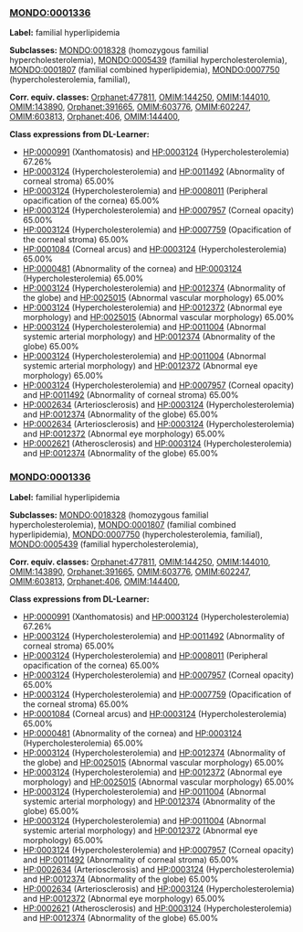 
### [MONDO:0001336](http://purl.obolibrary.org/obo/MONDO_0001336)
**Label:** familial hyperlipidemia

**Subclasses:** [MONDO:0018328](http://purl.obolibrary.org/obo/MONDO_0018328) (homozygous familial hypercholesterolemia), [MONDO:0005439](http://purl.obolibrary.org/obo/MONDO_0005439) (familial hypercholesterolemia), [MONDO:0001807](http://purl.obolibrary.org/obo/MONDO_0001807) (familial combined hyperlipidemia), [MONDO:0007750](http://purl.obolibrary.org/obo/MONDO_0007750) (hypercholesterolemia, familial), 

**Corr. equiv. classes:** [Orphanet:477811](http://www.orpha.net/ORDO/Orphanet_477811), [OMIM:144250](http://purl.obolibrary.org/obo/OMIM_144250), [OMIM:144010](http://purl.obolibrary.org/obo/OMIM_144010), [OMIM:143890](http://purl.obolibrary.org/obo/OMIM_143890), [Orphanet:391665](http://www.orpha.net/ORDO/Orphanet_391665), [OMIM:603776](http://purl.obolibrary.org/obo/OMIM_603776), [OMIM:602247](http://purl.obolibrary.org/obo/OMIM_602247), [OMIM:603813](http://purl.obolibrary.org/obo/OMIM_603813), [Orphanet:406](http://www.orpha.net/ORDO/Orphanet_406), [OMIM:144400](http://purl.obolibrary.org/obo/OMIM_144400), 

**Class expressions from DL-Learner:**

- [HP:0000991](http://purl.obolibrary.org/obo/HP_0000991) (Xanthomatosis) and [HP:0003124](http://purl.obolibrary.org/obo/HP_0003124) (Hypercholesterolemia) 67.26%
- [HP:0003124](http://purl.obolibrary.org/obo/HP_0003124) (Hypercholesterolemia) and [HP:0011492](http://purl.obolibrary.org/obo/HP_0011492) (Abnormality of corneal stroma) 65.00%
- [HP:0003124](http://purl.obolibrary.org/obo/HP_0003124) (Hypercholesterolemia) and [HP:0008011](http://purl.obolibrary.org/obo/HP_0008011) (Peripheral opacification of the cornea) 65.00%
- [HP:0003124](http://purl.obolibrary.org/obo/HP_0003124) (Hypercholesterolemia) and [HP:0007957](http://purl.obolibrary.org/obo/HP_0007957) (Corneal opacity) 65.00%
- [HP:0003124](http://purl.obolibrary.org/obo/HP_0003124) (Hypercholesterolemia) and [HP:0007759](http://purl.obolibrary.org/obo/HP_0007759) (Opacification of the corneal stroma) 65.00%
- [HP:0001084](http://purl.obolibrary.org/obo/HP_0001084) (Corneal arcus) and [HP:0003124](http://purl.obolibrary.org/obo/HP_0003124) (Hypercholesterolemia) 65.00%
- [HP:0000481](http://purl.obolibrary.org/obo/HP_0000481) (Abnormality of the cornea) and [HP:0003124](http://purl.obolibrary.org/obo/HP_0003124) (Hypercholesterolemia) 65.00%
- [HP:0003124](http://purl.obolibrary.org/obo/HP_0003124) (Hypercholesterolemia) and [HP:0012374](http://purl.obolibrary.org/obo/HP_0012374) (Abnormality of the globe) and [HP:0025015](http://purl.obolibrary.org/obo/HP_0025015) (Abnormal vascular morphology) 65.00%
- [HP:0003124](http://purl.obolibrary.org/obo/HP_0003124) (Hypercholesterolemia) and [HP:0012372](http://purl.obolibrary.org/obo/HP_0012372) (Abnormal eye morphology) and [HP:0025015](http://purl.obolibrary.org/obo/HP_0025015) (Abnormal vascular morphology) 65.00%
- [HP:0003124](http://purl.obolibrary.org/obo/HP_0003124) (Hypercholesterolemia) and [HP:0011004](http://purl.obolibrary.org/obo/HP_0011004) (Abnormal systemic arterial morphology) and [HP:0012374](http://purl.obolibrary.org/obo/HP_0012374) (Abnormality of the globe) 65.00%
- [HP:0003124](http://purl.obolibrary.org/obo/HP_0003124) (Hypercholesterolemia) and [HP:0011004](http://purl.obolibrary.org/obo/HP_0011004) (Abnormal systemic arterial morphology) and [HP:0012372](http://purl.obolibrary.org/obo/HP_0012372) (Abnormal eye morphology) 65.00%
- [HP:0003124](http://purl.obolibrary.org/obo/HP_0003124) (Hypercholesterolemia) and [HP:0007957](http://purl.obolibrary.org/obo/HP_0007957) (Corneal opacity) and [HP:0011492](http://purl.obolibrary.org/obo/HP_0011492) (Abnormality of corneal stroma) 65.00%
- [HP:0002634](http://purl.obolibrary.org/obo/HP_0002634) (Arteriosclerosis) and [HP:0003124](http://purl.obolibrary.org/obo/HP_0003124) (Hypercholesterolemia) and [HP:0012374](http://purl.obolibrary.org/obo/HP_0012374) (Abnormality of the globe) 65.00%
- [HP:0002634](http://purl.obolibrary.org/obo/HP_0002634) (Arteriosclerosis) and [HP:0003124](http://purl.obolibrary.org/obo/HP_0003124) (Hypercholesterolemia) and [HP:0012372](http://purl.obolibrary.org/obo/HP_0012372) (Abnormal eye morphology) 65.00%
- [HP:0002621](http://purl.obolibrary.org/obo/HP_0002621) (Atherosclerosis) and [HP:0003124](http://purl.obolibrary.org/obo/HP_0003124) (Hypercholesterolemia) and [HP:0012374](http://purl.obolibrary.org/obo/HP_0012374) (Abnormality of the globe) 65.00%



### [MONDO:0001336](http://purl.obolibrary.org/obo/MONDO_0001336)
**Label:** familial hyperlipidemia

**Subclasses:** [MONDO:0018328](http://purl.obolibrary.org/obo/MONDO_0018328) (homozygous familial hypercholesterolemia), [MONDO:0001807](http://purl.obolibrary.org/obo/MONDO_0001807) (familial combined hyperlipidemia), [MONDO:0007750](http://purl.obolibrary.org/obo/MONDO_0007750) (hypercholesterolemia, familial), [MONDO:0005439](http://purl.obolibrary.org/obo/MONDO_0005439) (familial hypercholesterolemia), 

**Corr. equiv. classes:** [Orphanet:477811](http://www.orpha.net/ORDO/Orphanet_477811), [OMIM:144250](http://purl.obolibrary.org/obo/OMIM_144250), [OMIM:144010](http://purl.obolibrary.org/obo/OMIM_144010), [OMIM:143890](http://purl.obolibrary.org/obo/OMIM_143890), [Orphanet:391665](http://www.orpha.net/ORDO/Orphanet_391665), [OMIM:603776](http://purl.obolibrary.org/obo/OMIM_603776), [OMIM:602247](http://purl.obolibrary.org/obo/OMIM_602247), [OMIM:603813](http://purl.obolibrary.org/obo/OMIM_603813), [Orphanet:406](http://www.orpha.net/ORDO/Orphanet_406), [OMIM:144400](http://purl.obolibrary.org/obo/OMIM_144400), 

**Class expressions from DL-Learner:**

- [HP:0000991](http://purl.obolibrary.org/obo/HP_0000991) (Xanthomatosis) and [HP:0003124](http://purl.obolibrary.org/obo/HP_0003124) (Hypercholesterolemia) 67.26%
- [HP:0003124](http://purl.obolibrary.org/obo/HP_0003124) (Hypercholesterolemia) and [HP:0011492](http://purl.obolibrary.org/obo/HP_0011492) (Abnormality of corneal stroma) 65.00%
- [HP:0003124](http://purl.obolibrary.org/obo/HP_0003124) (Hypercholesterolemia) and [HP:0008011](http://purl.obolibrary.org/obo/HP_0008011) (Peripheral opacification of the cornea) 65.00%
- [HP:0003124](http://purl.obolibrary.org/obo/HP_0003124) (Hypercholesterolemia) and [HP:0007957](http://purl.obolibrary.org/obo/HP_0007957) (Corneal opacity) 65.00%
- [HP:0003124](http://purl.obolibrary.org/obo/HP_0003124) (Hypercholesterolemia) and [HP:0007759](http://purl.obolibrary.org/obo/HP_0007759) (Opacification of the corneal stroma) 65.00%
- [HP:0001084](http://purl.obolibrary.org/obo/HP_0001084) (Corneal arcus) and [HP:0003124](http://purl.obolibrary.org/obo/HP_0003124) (Hypercholesterolemia) 65.00%
- [HP:0000481](http://purl.obolibrary.org/obo/HP_0000481) (Abnormality of the cornea) and [HP:0003124](http://purl.obolibrary.org/obo/HP_0003124) (Hypercholesterolemia) 65.00%
- [HP:0003124](http://purl.obolibrary.org/obo/HP_0003124) (Hypercholesterolemia) and [HP:0012374](http://purl.obolibrary.org/obo/HP_0012374) (Abnormality of the globe) and [HP:0025015](http://purl.obolibrary.org/obo/HP_0025015) (Abnormal vascular morphology) 65.00%
- [HP:0003124](http://purl.obolibrary.org/obo/HP_0003124) (Hypercholesterolemia) and [HP:0012372](http://purl.obolibrary.org/obo/HP_0012372) (Abnormal eye morphology) and [HP:0025015](http://purl.obolibrary.org/obo/HP_0025015) (Abnormal vascular morphology) 65.00%
- [HP:0003124](http://purl.obolibrary.org/obo/HP_0003124) (Hypercholesterolemia) and [HP:0011004](http://purl.obolibrary.org/obo/HP_0011004) (Abnormal systemic arterial morphology) and [HP:0012374](http://purl.obolibrary.org/obo/HP_0012374) (Abnormality of the globe) 65.00%
- [HP:0003124](http://purl.obolibrary.org/obo/HP_0003124) (Hypercholesterolemia) and [HP:0011004](http://purl.obolibrary.org/obo/HP_0011004) (Abnormal systemic arterial morphology) and [HP:0012372](http://purl.obolibrary.org/obo/HP_0012372) (Abnormal eye morphology) 65.00%
- [HP:0003124](http://purl.obolibrary.org/obo/HP_0003124) (Hypercholesterolemia) and [HP:0007957](http://purl.obolibrary.org/obo/HP_0007957) (Corneal opacity) and [HP:0011492](http://purl.obolibrary.org/obo/HP_0011492) (Abnormality of corneal stroma) 65.00%
- [HP:0002634](http://purl.obolibrary.org/obo/HP_0002634) (Arteriosclerosis) and [HP:0003124](http://purl.obolibrary.org/obo/HP_0003124) (Hypercholesterolemia) and [HP:0012374](http://purl.obolibrary.org/obo/HP_0012374) (Abnormality of the globe) 65.00%
- [HP:0002634](http://purl.obolibrary.org/obo/HP_0002634) (Arteriosclerosis) and [HP:0003124](http://purl.obolibrary.org/obo/HP_0003124) (Hypercholesterolemia) and [HP:0012372](http://purl.obolibrary.org/obo/HP_0012372) (Abnormal eye morphology) 65.00%
- [HP:0002621](http://purl.obolibrary.org/obo/HP_0002621) (Atherosclerosis) and [HP:0003124](http://purl.obolibrary.org/obo/HP_0003124) (Hypercholesterolemia) and [HP:0012374](http://purl.obolibrary.org/obo/HP_0012374) (Abnormality of the globe) 65.00%


